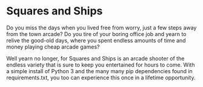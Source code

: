 # Squares and Ships
Do you miss the days when you lived free from worry, just a few steps away from the town arcade? Do you tire of your boring office job and yearn to relive the good-old days, where you spent endless amounts of time and money playing cheap arcade games? 

Well yearn no longer, for Squares and Ships is an arcade shooter of the endless variety that is sure to keep you entertained for hours to come. With a simple install of Python 3 and the many many pip dependencies found in requirements.txt, you too can experience this once in a lifetime opportunity.
